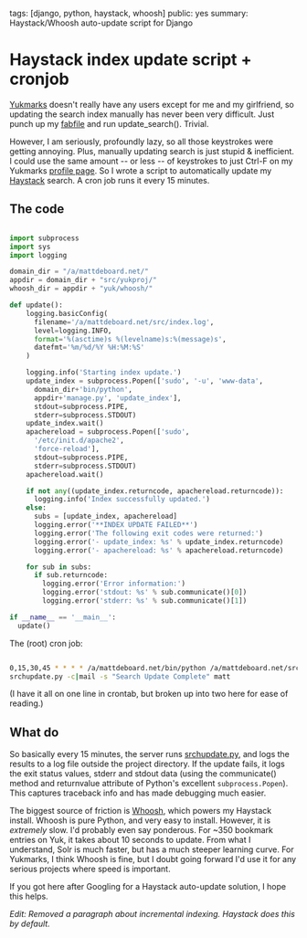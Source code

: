 tags: [django, python, haystack, whoosh]
public: yes
summary: Haystack/Whoosh auto-update script for Django

Haystack index update script + cronjob
======================================

[Yukmarks](http://yukmarks.com) doesn't really have any users except for me and my girlfriend, so updating the search index manually has never been very difficult. Just punch up my [fabfile](http://mattdeboard.net/2011/05/06/if-you-dont-use-fabric-do/) and run update_search(). Trivial.

However, I am seriously, profoundly lazy, so all those keystrokes were getting annoying. Plus, manually updating search is just stupid & inefficient. I could use the same amount -- or less -- of keystrokes to just Ctrl-F on my Yukmarks [profile page](http://yukmarks.com/u:matt). So I wrote a script to automatically update my [Haystack](http://haystacksearch.org/) search. A cron job runs it every 15 minutes.

The code
--------

```python

import subprocess
import sys
import logging

domain_dir = "/a/mattdeboard.net/"
appdir = domain_dir + "src/yukproj/"
whoosh_dir = appdir + "yuk/whoosh/"

def update():
    logging.basicConfig(
      filename='/a/mattdeboard.net/src/index.log',
      level=logging.INFO,
      format='%(asctime)s %(levelname)s:%(message)s',
      datefmt='%m/%d/%Y %H:%M:%S'
    )

    logging.info('Starting index update.')
    update_index = subprocess.Popen(['sudo', '-u', 'www-data',
      domain_dir+'bin/python',
      appdir+'manage.py', 'update_index'],
      stdout=subprocess.PIPE,
      stderr=subprocess.STDOUT)
    update_index.wait()
    apachereload = subprocess.Popen(['sudo',
      '/etc/init.d/apache2',
      'force-reload'],
      stdout=subprocess.PIPE,
      stderr=subprocess.STDOUT)
    apachereload.wait()

    if not any((update_index.returncode, apachereload.returncode)):
      logging.info('Index successfully updated.')
    else:
      subs = [update_index, apachereload]
      logging.error('**INDEX UPDATE FAILED**')
      logging.error('The following exit codes were returned:')
      logging.error('- update_index: %s' % update_index.returncode)
      logging.error('- apachereload: %s' % apachereload.returncode)

    for sub in subs:
      if sub.returncode:
        logging.error('Error information:')
        logging.error('stdout: %s' % sub.communicate()[0])
        logging.error('stderr: %s' % sub.communicate()[1])

if __name__ == '__main__':
  update()
```

The (root) cron job:

```bash

0,15,30,45 * * * * /a/mattdeboard.net/bin/python /a/mattdeboard.net/src/yukproj/
srchupdate.py -c|mail -s "Search Update Complete" matt
```

(I have it all on one line in crontab, but broken up into two here for ease of reading.)

What do
-------

So basically every 15 minutes, the server runs [srchupdate.py](https://github.com/mattdeboard/Yuk/srchupdate.py), and logs the results to a log file outside the project directory. If the update fails, it logs the exit status values, stderr and stdout data (using the communicate() method and returnvalue attribute of Python's excellent `subprocess.Popen`). This captures traceback info and has made debugging much easier.

The biggest source of friction is [Whoosh](https://bitbucket.org/mchaput/whoosh/wiki/Home), which powers my Haystack install. Whoosh is pure Python, and very easy to install. However, it is *extremely* slow. I'd probably even say ponderous. For ~350 bookmark entries on Yuk, it takes about 10 seconds to update. From what I understand, Solr is much faster, but has a much steeper learning curve. For Yukmarks, I think Whoosh is fine, but I doubt going forward I'd use it for any serious projects where speed is important.

If you got here after Googling for a Haystack auto-update solution, I hope this helps.

*Edit: Removed a paragraph about incremental indexing. Haystack does this by default.*
